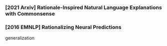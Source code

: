 ### \[2021 Arxiv\] Rationale-Inspired Natural Language Explanations with Commonsense

### \[2016 EMNLP\] Rationalizing Neural Predictions


generalization